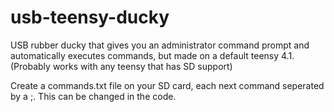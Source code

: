 # usb-teensy-ducky
USB rubber ducky that gives you an administrator command prompt and automatically executes commands, but made on a default teensy 4.1. (Probably works with any teensy that has SD support)

Create a commands.txt file on your SD card, each next command seperated by a ;. This can be changed in the code.
